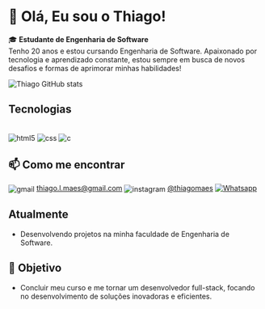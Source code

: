 # 👋 Olá, Eu sou o Thiago! 

🎓 **Estudante de Engenharia de Software**  
Tenho 20 anos e estou cursando Engenharia de Software. Apaixonado por tecnologia e aprendizado constante, estou sempre em busca de novos desafios e formas de aprimorar minhas habilidades!

![Thiago GitHub stats](https://github-readme-stats.vercel.app/api?username=thiagollm&show_icons=true&bg_color=00000000)

## Tecnologias
<div style="display: inline_block"><br/>
  <img align="center" alt="html5" src="https://img.shields.io/badge/HTML5-E34F26?style=for-the-badge&logo=html5&logoColor=white">
  <img align="center" alt="css" src="https://img.shields.io/badge/CSS3-1572B6?style=for-the-badge&logo=css3&logoColor=white">
  <img align="center" alt="c" src="https://img.shields.io/badge/C-00599C?style=for-the-badge&logo=c&logoColor=white">


## 📫 Como me encontrar

  <img align="center" alt="gmail" src="https://img.shields.io/badge/Gmail-D14836?style=for-the-badge&logo=gmail&logoColor=white"> thiago.l.maes@gmail.com
  <img align="center" alt="instagram" src="https://img.shields.io/badge/Instagram-E4405F?style=for-the-badge&logo=instagram&logoColor=white"> [@thiagomaes](https://www.instagram.com/thiagomaes)
  [![Whatsapp](https://img.shields.io/badge/WhatsApp-25D366?style=for-the-badge&logo=whatsapp&logoColor=white)](https://wa.me/qr/4EUTH2ZPF3PIN1)

## Atualmente

- Desenvolvendo projetos na minha faculdade de Engenharia de Software.

## 🎯 Objetivo

- Concluir meu curso e me tornar um desenvolvedor full-stack, focando no desenvolvimento de soluções inovadoras e eficientes.




